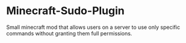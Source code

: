 Minecraft-Sudo-Plugin
=====================

Small minecraft mod that allows users on a server to use only specific commands without granting them full permissions.

